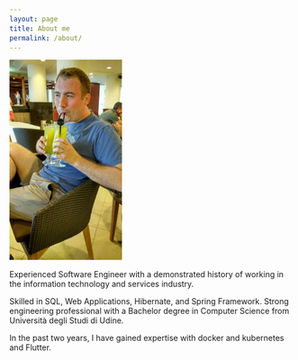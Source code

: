 ```yaml
---
layout: page
title: About me
permalink: /about/
---
```


<img src="pina_coladas.jpg" alt="Pina Coladas" width="200"/>

Experienced Software Engineer with a demonstrated history of working in the information technology and services industry.

Skilled in SQL, Web Applications, Hibernate, and Spring Framework. Strong engineering professional with a Bachelor degree in Computer Science from Università degli Studi di Udine. 

In the past two years, I have gained expertise with docker and kubernetes and Flutter.
